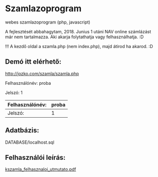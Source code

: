 # Szamlazoprogram
webes szamlazoprogram (php, javascript)

A fejlesztését abbahagytam, 2018. Junius 1 utáni NAV online számlázást már nem tartalmazza. Aki akarja folytathatja vagy felhasználhatja. :D

!!! A kezdő oldal a szamla.php (nem index.php), majd átirod ha akarod. :D

## Demó itt elérhető:
http://jozko.com/szamla/szamla.php

Felhasználónév: proba

Jelszó:         1

| Felhasználónév:     | proba      |
|------------|-------------|
| Jelszó: | 1 |

## Adatbázis: 
DATABASE/localhost.sql

## Felhasználói leírás: 
[kszamla_felhasznaloi_utmutato.pdf](https://github.com/kocsisj/szamlazoprogram/blob/master/felhasznaloi_utmutato/kszamla_felhasznaloi_utmutato.pdf)
